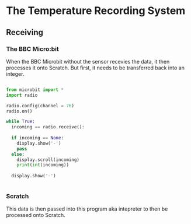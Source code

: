 # The Temperature Recording System
## Receiving
### The BBC Micro:bit

When the BBC Microbit without the sensor recevies the data, it then processes it onto Scratch. But first, it needs to be transferred back into an integer.

```Python

from microbit import *
import radio

radio.config(channel = 76)
radio.on()

while True:
  incoming == radio.receive():
  
  if incoming == None:
    display.show('-')
    pass
  else:
    display.scroll(incoming)
    print(int(incoming))
  
  display.show('-')
  
```

### Scratch

This data is then passed into this program aka intepreter to then be processed onto Scratch.
